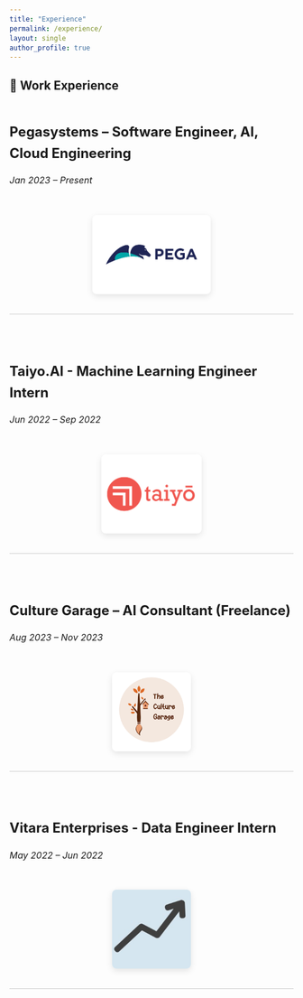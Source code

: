 ```yaml
---
title: "Experience"
permalink: /experience/
layout: single
author_profile: true
---
```


<style>
.experience-block {
  display: flex;
  flex-wrap: wrap;
  align-items: center;
  justify-content: space-between;
  margin-bottom: 3rem;
  padding-bottom: 2rem;
  border-bottom: 1px solid #ccc;
  gap: 2rem;
}

.experience-block:nth-child(even) {
  flex-direction: row-reverse;
}

.experience-text {
  flex: 1 1 60%;
  font-size: 1rem;
  line-height: 1.6;
}

.experience-text h3 {
  font-size: 1.5rem;
  margin-bottom: 0.5rem;
}

.experience-image {
  flex: 1 1 35%;
  text-align: center;
}

.experience-image img {
  max-width: 100%;
  max-height: 140px;
  object-fit: contain;
  border-radius: 8px;
  box-shadow: 0 4px 12px rgba(0,0,0,0.1);
}
</style>

## 💼 Work Experience

<div class="experience-block">
  <div class="experience-text">
    <h3>Pegasystems – Software Engineer, AI, Cloud Engineering</h3>
    <p><em>Jan 2023 – Present</em></p>
  </div>
  <div class="experience-image">
    <img src="/images/pega.png" alt="Pegasystems Logo">
  </div>
</div>

<div class="experience-block">
  <div class="experience-text">
    <h3>Taiyo.AI - Machine Learning Engineer Intern</h3>
    <p><em>Jun 2022 – Sep 2022</em></p>
  </div>
  <div class="experience-image">
    <img src="/images/taiyoai.png" alt="Taiyo Logo">
  </div>
</div>

<div class="experience-block">
  <div class="experience-text">
    <h3>Culture Garage – AI Consultant (Freelance)</h3>
    <p><em>Aug 2023 – Nov 2023</em></p>
  </div>
  <div class="experience-image">
    <img src="/images/culturegarage.png" alt="Culture Garage Logo">
  </div>
</div>

<div class="experience-block">
  <div class="experience-text">
    <h3>Vitara Enterprises - Data Engineer Intern</h3>
    <p><em>May 2022 – Jun 2022</em></p>
  </div>
  <div class="experience-image">
    <img src="/images/vitara.jpeg" alt="vitara logo">
  </div>
</div>


